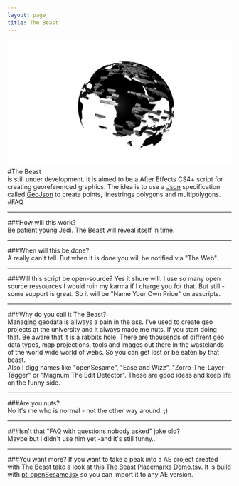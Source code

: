 ```yaml
---
layout: page
title: The Beast
---
```

![globe image](asset/the_beast_globe.png)
#The Beast  
is still under development. It is aimed to be a After Effects CS4+ script for creating georeferenced graphics. The idea is to use a [Json](http://www.json.org/) specification called [GeoJson](http://www.geojson.org/) to create points, linestrings polygons and multipolygons.  
#FAQ  

-----------------

###How will this work?   
Be patient young Jedi. The Beast will reveal itself in time.  

-----------------

###When will this be done?   
A really can't tell. But when it is done you will be notified via "The Web".   

-----------------

###Will this script be open-source?
Yes it shure will. I use so many open source ressources I would ruin my karma if I charge you for that. But still - some support is great. So it will be "Name Your Own Price" on aescripts.    

-----------------

###Why do you call it The Beast?  
Managing geodata is allways a pain in the ass. I've used to create geo projects at the university and it always made me nuts. If you start doing that. Be aware that it is a rabbits hole. There are thousends of diffrent geo data types, map projections, tools and images out there in the wastelands of the world wide world of webs. So you can get lost or be eaten by that beast.  
Also  I digg names like "openSesame", "Ease and Wizz", "Zorro-The-Layer-Tagger" or "Magnum The Edit Detector". These are good ideas and keep life on the funny side.

-----------------

###Are you nuts?  
No it's me who is normal - not the other way around. ;)

-----------------

###Isn't that "FAQ with questions nobody asked" joke old?  
Maybe but i didn't use him yet -and it's still funny…

-----------------   

###You want more?
If you want to take a peak into a AE project created with The Beast take a look at this [The Beast Placemarks Demo.tsv](asset/the_beast_placemarks_demo.tsv.txt). It is build with [pt_openSesame.jsx](http://aescripts.com/pt_opensesame/) so you can import it to any AE version.  

